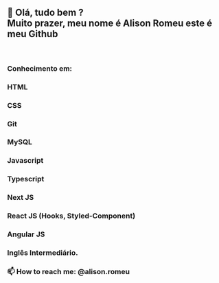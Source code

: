 <h2>👋 Olá, tudo bem ?<br>
Muito prazer, meu nome é Alison Romeu este é meu Github</h2><br>

<h3>Conhecimento em:</h3>
<h3>HTML</h3>
<h3>CSS</h3>
<h3>Git</h3>
<h3>MySQL</h3>
<h3>Javascript</h3>
<h3>Typescript</h3>
<h3>Next JS</h3>
<h3>React JS (Hooks, Styled-Component)</h3>
<h3>Angular JS</h3>

<h3>Inglês Intermediário.</h3>

<h3>📫 How to reach me: @alison.romeu</h3>
